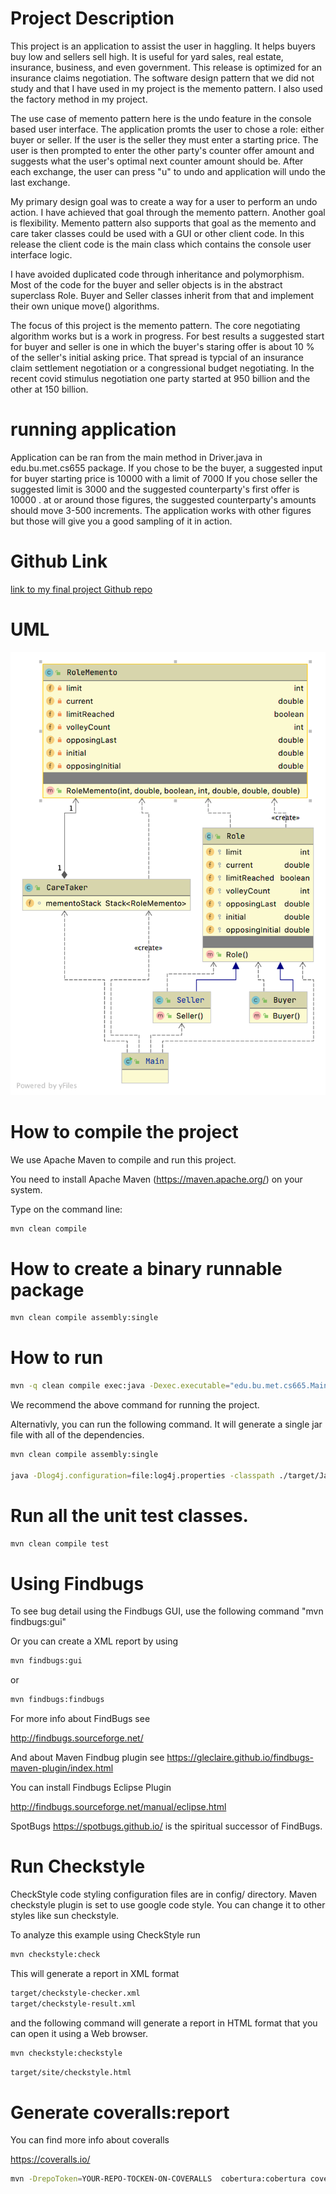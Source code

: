 # Project Description

This project is an application to assist the user in haggling. It helps buyers buy low and sellers sell high. It is useful for yard sales, real estate, insurance, business, and even government.
This release is optimized for an insurance claims negotiation. The software design pattern that we did not study and that I have used in my project is the memento pattern. I also used the factory method in my project.

The use case of memento pattern here is the undo feature in the console based user interface. The application promts the user to chose a role: either buyer or seller. If the user is the seller they must enter a starting price. The user is then prompted to enter the other party's counter offer amount and suggests what the user's optimal next counter amount should be. After each exchange, the user can press "u" to undo and application will undo the last exchange. 

My primary design goal was to create a way for a user to perform an undo action. I have achieved that goal through the memento pattern. Another goal is flexibility. Memento pattern also supports that goal as the memento and care taker classes could be used with a GUI or other client code. In this release the client code is the main class which contains the console user interface logic.

I have avoided duplicated code through inheritance and polymorphism. Most of the code for the buyer and seller objects is in the abstract superclass Role. Buyer and Seller classes inherit from that and implement their own unique move() algorithms.

The focus of this project is the memento pattern. The core negotiating algorithm works but
is a work in progress. For best results a suggested start for buyer and seller is one in which the buyer's staring offer is about 10 % of the seller's initial asking price. That spread is typcial of an insurance claim settlement negotiation or a congressional budget negotiating. In the recent covid stimulus negotiation one party started at 950 billion and the other at 150 billion. 

# running application

Application can be ran from the main method in Driver.java in edu.bu.met.cs655 package.
If you chose to be the buyer, a suggested input for buyer starting price is 10000 with a limit of 7000
If you chose seller the suggested limit is 3000 and the suggested counterparty's first offer is 10000 .
at or around those figures, the suggested counterparty's amounts should move 3-500 increments. 
The application works with other figures but those will give you a good sampling of it in action.

# Github Link

[link to my final project Github repo](https://github.com/metcs/met-cs665-assignment-project-pmcder.git)

# UML

![Class Diagram](mementoUML.png)


# How to compile the project

We use Apache Maven to compile and run this project. 

You need to install Apache Maven (https://maven.apache.org/)  on your system. 

Type on the command line: 

```bash
mvn clean compile
```

# How to create a binary runnable package 


```bash
mvn clean compile assembly:single
```


# How to run

```bash
mvn -q clean compile exec:java -Dexec.executable="edu.bu.met.cs665.Main" -Dlog4j.configuration="file:log4j.properties"
```

We recommend the above command for running the project. 

Alternativly, you can run the following command. It will generate a single jar file with all of the dependencies. 

```bash
mvn clean compile assembly:single

java -Dlog4j.configuration=file:log4j.properties -classpath ./target/JavaProjectTemplate-1.0-SNAPSHOT-jar-with-dependencies.jar  edu.bu.met.cs665.Main
```


# Run all the unit test classes.


```bash
mvn clean compile test

```

# Using Findbugs 

To see bug detail using the Findbugs GUI, use the following command "mvn findbugs:gui"

Or you can create a XML report by using  


```bash
mvn findbugs:gui 
```

or 


```bash
mvn findbugs:findbugs
```


For more info about FindBugs see 

http://findbugs.sourceforge.net/

And about Maven Findbug plugin see 
https://gleclaire.github.io/findbugs-maven-plugin/index.html


You can install Findbugs Eclipse Plugin 

http://findbugs.sourceforge.net/manual/eclipse.html



SpotBugs https://spotbugs.github.io/ is the spiritual successor of FindBugs.


# Run Checkstyle 

CheckStyle code styling configuration files are in config/ directory. Maven checkstyle plugin is set to use google code style. 
You can change it to other styles like sun checkstyle. 

To analyze this example using CheckStyle run 

```bash
mvn checkstyle:check
```

This will generate a report in XML format


```bash
target/checkstyle-checker.xml
target/checkstyle-result.xml
```

and the following command will generate a report in HTML format that you can open it using a Web browser. 

```bash
mvn checkstyle:checkstyle
```

```bash
target/site/checkstyle.html
```


# Generate  coveralls:report 

You can find more info about coveralls 

https://coveralls.io/

```bash
mvn -DrepoToken=YOUR-REPO-TOCKEN-ON-COVERALLS  cobertura:cobertura coveralls:report
```



